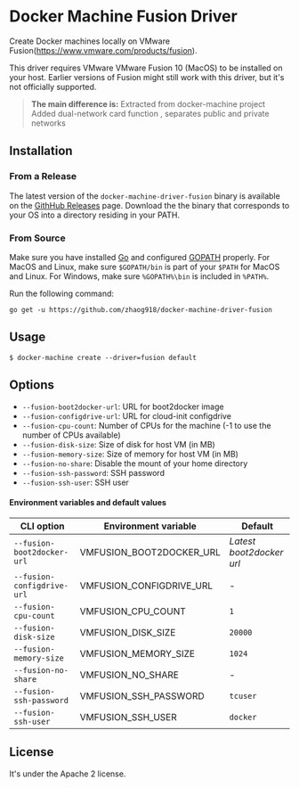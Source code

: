
# Docker Machine Fusion Driver

Create Docker machines locally on VMware Fusion(https://www.vmware.com/products/fusion).

This driver requires VMware VMware Fusion 10 (MacOS)
to be installed on your host. Earlier versions of Fusion might still work
with this driver, but it's not officially supported.

> **The main difference is:**
> Extracted from docker-machine project
> Added dual-network card function , separates public and private networks

## Installation

### From a Release

The latest version of the `docker-machine-driver-fusion` binary is available on the
[GithHub Releases](https://github.com/zhaog918/docker-machine-driver-fusion/releases) page.
Download the the binary that corresponds to your OS into a directory residing in your PATH.

### From Source

Make sure you have installed [Go](http://www.golang.org) and configured [GOPATH](http://golang.org/doc/code.html#GOPATH)
properly. For MacOS and Linux, make sure `$GOPATH/bin` is part of your `$PATH` for MacOS and Linux.
For Windows, make sure `%GOPATH%\bin` is included in `%PATH%`.

Run the following command:

```shell
go get -u https://github.com/zhaog918/docker-machine-driver-fusion
```


## Usage

```shell
$ docker-machine create --driver=fusion default
```


## Options

- `--fusion-boot2docker-url`: URL for boot2docker image
- `--fusion-configdrive-url`: URL for cloud-init configdrive
- `--fusion-cpu-count`: Number of CPUs for the machine (-1 to use the number of CPUs available)
- `--fusion-disk-size`: Size of disk for host VM (in MB)
- `--fusion-memory-size`: Size of memory for host VM (in MB)
- `--fusion-no-share`: Disable the mount of your home directory
- `--fusion-ssh-password`: SSH password
- `--fusion-ssh-user`: SSH user

#### Environment variables and default values

| CLI option                 | Environment variable   | Default                  |
|----------------------------|------------------------|--------------------------|
| `--fusion-boot2docker-url` | VMFUSION_BOOT2DOCKER_URL | *Latest boot2docker url* |
| `--fusion-configdrive-url` | VMFUSION_CONFIGDRIVE_URL | -                        |
| `--fusion-cpu-count`       | VMFUSION_CPU_COUNT       | `1`                      |
| `--fusion-disk-size`       | VMFUSION_DISK_SIZE       | `20000`                  |
| `--fusion-memory-size`     | VMFUSION_MEMORY_SIZE     | `1024`                   |
| `--fusion-no-share`        | VMFUSION_NO_SHARE        | -                        |
| `--fusion-ssh-password`    | VMFUSION_SSH_PASSWORD    | `tcuser`                 |
| `--fusion-ssh-user`        | VMFUSION_SSH_USER        | `docker`                 |


## License

It's under the Apache 2 license.
